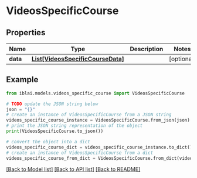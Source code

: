 # VideosSpecificCourse


## Properties

Name | Type | Description | Notes
------------ | ------------- | ------------- | -------------
**data** | [**List[VideosSpecificCourseData]**](VideosSpecificCourseData.md) |  | [optional] 

## Example

```python
from iblai.models.videos_specific_course import VideosSpecificCourse

# TODO update the JSON string below
json = "{}"
# create an instance of VideosSpecificCourse from a JSON string
videos_specific_course_instance = VideosSpecificCourse.from_json(json)
# print the JSON string representation of the object
print(VideosSpecificCourse.to_json())

# convert the object into a dict
videos_specific_course_dict = videos_specific_course_instance.to_dict()
# create an instance of VideosSpecificCourse from a dict
videos_specific_course_from_dict = VideosSpecificCourse.from_dict(videos_specific_course_dict)
```
[[Back to Model list]](../README.md#documentation-for-models) [[Back to API list]](../README.md#documentation-for-api-endpoints) [[Back to README]](../README.md)


